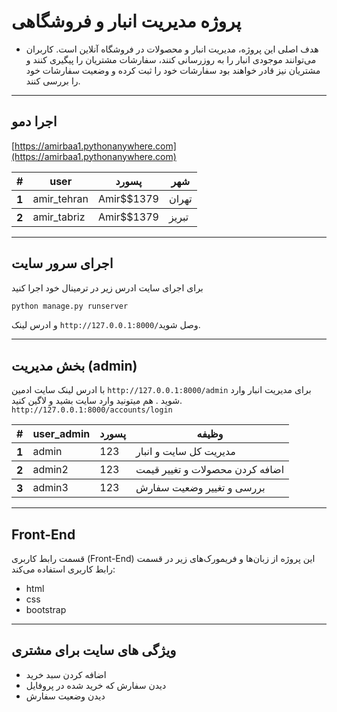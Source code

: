 # پروژه مدیریت انبار و فروشگاهی
* هدف اصلی این پروژه، مدیریت انبار و محصولات در فروشگاه آنلاین است. کاربران می‌توانند موجودی انبار را به روزرسانی کنند، سفارشات مشتریان را پیگیری کنند و مشتریان نیز قادر خواهند بود سفارشات خود را ثبت کرده و وضعیت سفارشات خود را بررسی کنند.
----
## اجرا دمو
[https://amirbaa1.pythonanywhere.com](https://amirbaa1.pythonanywhere.com)

 <table>
                    <thead>
                    <tr>
                        <th scope="col">#</th>
                        <th scope="col">user</th>
                        <th scope="col">پسورد</th>
                        <th scope="col">شهر</th>
                    </tr>
                    </thead>
                    <tbody>
                    <tr>
                        <th scope="row">1</th>
                        <td>amir_tehran</td>
                        <td>Amir$$1379</td>
                        <td>تهران</td>
                    </tr>
                    </tbody>
                    <tbody>
                        <tr>
                        <th scope="row">2</th>
                        <td>amir_tabriz</td>
                        <td>Amir$$1379</td>
                        <td>تبریز</td>
                    </tr>
                    </tbody>

</table>


----
 ## اجرای سرور سایت 
برای اجرای سایت ادرس زیر در ترمینال خود اجرا کنید 
```python
python manage.py runserver
```
و ادرس لینک `http://127.0.0.1:8000/`وصل شوید.

---
## بخش مدیریت (admin) 
با ادرس لینک سایت ادمین `http://127.0.0.1:8000/admin` برای مدیریت انبار وارد شوید .
هم میتونید وارد سایت بشید و لاگین کنید. `http://127.0.0.1:8000/accounts/login`
 <table>
                    <thead>
                    <tr>
                        <th scope="col">#</th>
                        <th scope="col">user_admin</th>
                        <th scope="col">پسورد</th>
                        <th scope="col">وظیفه</th>
                    </tr>
                    </thead>
                    <tbody>
                    <tr>
                        <th scope="row">1</th>
                        <td>admin</td>
                        <td>123</td>
                        <td>مدیریت کل سایت و انبار</td>
                    </tr>
                    </tbody>
                    <tbody>
                        <tr>
                        <th scope="row">2</th>
                        <td>admin2</td>
                        <td>123</td>
                        <td>اضافه کردن محصولات و تغییر قیمت</td>
                    </tr>
                    </tbody>
                    <tbody>
                        <tr>
                        <th scope="row">3</th>
                        <td>admin3</td>
                        <td>123</td>
                        <td>بررسی و تغییر وضعیت سفارش</td>
                    </tr>
                    </tbody>
</table>


---
## Front-End
قسمت رابط کاربری (Front-End)
این پروژه از زبان‌ها و فریمورک‌های زیر در قسمت رابط کاربری استفاده می‌کند:
* html
* css
* bootstrap


----
## ویژگی های سایت برای مشتری
* اضافه کردن سبد خرید 
* دیدن سفارش که خرید شده در پروفایل
* دیدن وضعیت سفارش 
